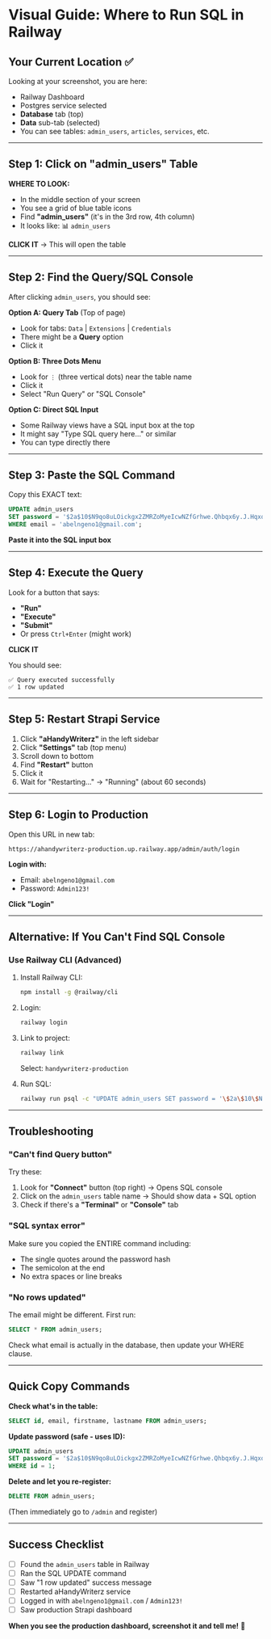 # Visual Guide: Where to Run SQL in Railway

## Your Current Location ✅

Looking at your screenshot, you are here:
- Railway Dashboard
- Postgres service selected
- **Database** tab (top)
- **Data** sub-tab (selected)
- You can see tables: `admin_users`, `articles`, `services`, etc.

---

## Step 1: Click on "admin_users" Table

**WHERE TO LOOK:**
- In the middle section of your screen
- You see a grid of blue table icons
- Find **"admin_users"** (it's in the 3rd row, 4th column)
- It looks like: 📊 `admin_users`

**CLICK IT** → This will open the table

---

## Step 2: Find the Query/SQL Console

After clicking `admin_users`, you should see:

**Option A: Query Tab** (Top of page)
- Look for tabs: `Data` | `Extensions` | `Credentials`
- There might be a **Query** option
- Click it

**Option B: Three Dots Menu**
- Look for `⋮` (three vertical dots) near the table name
- Click it
- Select "Run Query" or "SQL Console"

**Option C: Direct SQL Input**
- Some Railway views have a SQL input box at the top
- It might say "Type SQL query here..." or similar
- You can type directly there

---

## Step 3: Paste the SQL Command

Copy this EXACT text:

```sql
UPDATE admin_users
SET password = '$2a$10$N9qo8uLOickgx2ZMRZoMyeIcwNZfGrhwe.Qhbqx6y.J.HqxqQ9tQu'
WHERE email = 'abelngeno1@gmail.com';
```

**Paste it into the SQL input box**

---

## Step 4: Execute the Query

Look for a button that says:
- **"Run"**
- **"Execute"**
- **"Submit"**
- Or press `Ctrl+Enter` (might work)

**CLICK IT**

You should see:
```
✅ Query executed successfully
✅ 1 row updated
```

---

## Step 5: Restart Strapi Service

1. Click **"aHandyWriterz"** in the left sidebar
2. Click **"Settings"** tab (top menu)
3. Scroll down to bottom
4. Find **"Restart"** button
5. Click it
6. Wait for "Restarting..." → "Running" (about 60 seconds)

---

## Step 6: Login to Production

Open this URL in new tab:
```
https://ahandywriterz-production.up.railway.app/admin/auth/login
```

**Login with:**
- Email: `abelngeno1@gmail.com`
- Password: `Admin123!`

**Click "Login"**

---

## Alternative: If You Can't Find SQL Console

### Use Railway CLI (Advanced)

1. Install Railway CLI:
   ```bash
   npm install -g @railway/cli
   ```

2. Login:
   ```bash
   railway login
   ```

3. Link to project:
   ```bash
   railway link
   ```
   Select: `handywriterz-production`

4. Run SQL:
   ```bash
   railway run psql -c "UPDATE admin_users SET password = '\$2a\$10\$N9qo8uLOickgx2ZMRZoMyeIcwNZfGrhwe.Qhbqx6y.J.HqxqQ9tQu' WHERE email = 'abelngeno1@gmail.com';"
   ```

---

## Troubleshooting

### "Can't find Query button"
Try these:
1. Look for **"Connect"** button (top right) → Opens SQL console
2. Click on the `admin_users` table name → Should show data + SQL option
3. Check if there's a **"Terminal"** or **"Console"** tab

### "SQL syntax error"
Make sure you copied the ENTIRE command including:
- The single quotes around the password hash
- The semicolon at the end
- No extra spaces or line breaks

### "No rows updated"
The email might be different. First run:
```sql
SELECT * FROM admin_users;
```
Check what email is actually in the database, then update your WHERE clause.

---

## Quick Copy Commands

**Check what's in the table:**
```sql
SELECT id, email, firstname, lastname FROM admin_users;
```

**Update password (safe - uses ID):**
```sql
UPDATE admin_users
SET password = '$2a$10$N9qo8uLOickgx2ZMRZoMyeIcwNZfGrhwe.Qhbqx6y.J.HqxqQ9tQu'
WHERE id = 1;
```

**Delete and let you re-register:**
```sql
DELETE FROM admin_users;
```
(Then immediately go to `/admin` and register)

---

## Success Checklist

- [ ] Found the `admin_users` table in Railway
- [ ] Ran the SQL UPDATE command
- [ ] Saw "1 row updated" success message
- [ ] Restarted aHandyWriterz service
- [ ] Logged in with `abelngeno1@gmail.com` / `Admin123!`
- [ ] Saw production Strapi dashboard

**When you see the production dashboard, screenshot it and tell me!** 🎉
